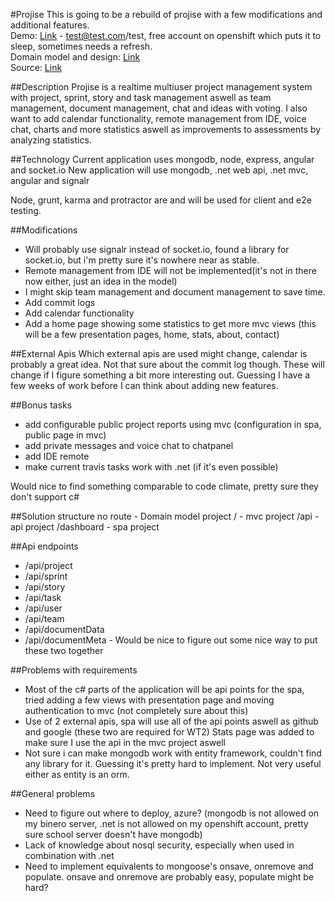 #Projise
This is going to be a rebuild of projise with a few modifications and additional features.  
Demo: [Link](http://projise-klind.rhcloud.com/) - test@test.com/test, free account on openshift which puts it to sleep, sometimes needs a refresh.  
Domain model and design: [Link](https://github.com/kristofferlind/projise/blob/master/documentation/domain.md)  
Source: [Link](https://github.com/kristofferlind/projise)

##Description
Projise is a realtime multiuser project management system with project, sprint, story and task management aswell as team management, document management, chat and ideas with voting. I also want to add calendar functionality, remote management from IDE, voice chat, charts and more statistics aswell as improvements to assessments by analyzing statistics.

##Technology
Current application uses mongodb, node, express, angular and socket.io
New application will use mongodb, .net web api, .net mvc, angular and signalr

Node, grunt, karma and protractor are and will be used for client and e2e testing.

##Modifications
* Will probably use signalr instead of socket.io, found a library for socket.io, but i'm pretty sure it's nowhere near as stable.
* Remote management from IDE will not be implemented(it's not in there now either, just an idea in the model)
* I might skip team management and document management to save time.
* Add commit logs
* Add calendar functionality
* Add a home page showing some statistics to get more mvc views (this will be a few presentation pages, home, stats, about, contact)

##External Apis
Which external apis are used might change, calendar is probably a great idea. Not that sure about the commit log though. These will change if I figure something a bit more interesting out. Guessing I have a few weeks of work before I can think about adding new features.

##Bonus tasks
* add configurable public project reports using mvc (configuration in spa, public page in mvc)
* add private messages and voice chat to chatpanel
* add IDE remote
* make current travis tasks work with .net (if it's even possible)

Would nice to find something comparable to code climate, pretty sure they don't support c#

##Solution structure
no route - Domain model project
/ - mvc project
/api - api project
/dashboard - spa project

##Api endpoints
* /api/project
* /api/sprint
* /api/story
* /api/task
* /api/user
* /api/team
* /api/documentData
* /api/documentMeta - Would be nice to figure out some nice way to put these two together

##Problems with requirements
* Most of the c# parts of the application will be api points for the spa, tried adding a few views with presentation page and moving authentication to mvc (not completely sure about this)
* Use of 2 external apis, spa will use all of the api points aswell as github and google (these two are required for WT2) Stats page was added to make sure I use the api in the mvc project aswell
* Not sure i can make mongodb work with entity framework, couldn't find any library for it. Guessing it's pretty hard to implement. Not very useful either as entity is an orm.

##General problems
* Need to figure out where to deploy, azure? (mongodb is not allowed on my binero server, .net is not allowed on my openshift account, pretty sure school server doesn't have mongodb)
* Lack of knowledge about nosql security, especially when used in combination with .net
* Need to implement equivalents to mongoose's onsave, onremove and populate. onsave and onremove are probably easy, populate might be hard?